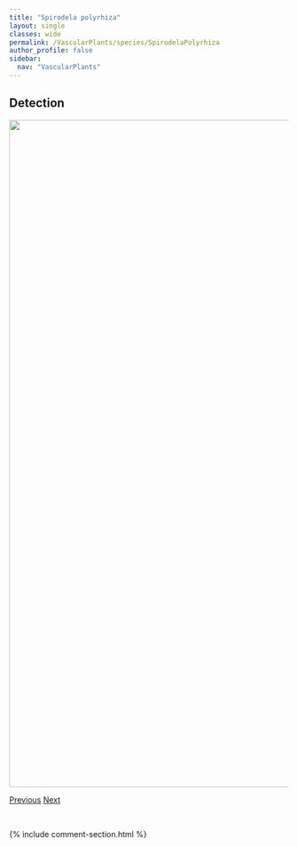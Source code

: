 ```yaml
---
title: "Spirodela polyrhiza"
layout: single
classes: wide
permalink: /VascularPlants/species/SpirodelaPolyrhiza
author_profile: false
sidebar:
  nav: "VascularPlants"
---
```


<h2>Detection</h2>

<a href="https://drive.google.com/uc?export=view&id=1wreMU7XbvsTsP5En_gExcnovA4tBK3X6">
<img src="https://drive.google.com/uc?export=view&id=1wreMU7XbvsTsP5En_gExcnovA4tBK3X6" height = "1200" width = "800">
</a>


<a href="/DevelopmentWebsite/VascularPlants/species/SpiranthesRomanzoffiana" class="pagination--pager" title="Hooded Ladies' Tresses">Previous</a> <a href="/DevelopmentWebsite/VascularPlants/species/SporobolusCryptandrus" class="pagination--pager" title="Sporobolus cryptandrus">Next</a>

<p>&nbsp;</p>

{% include comment-section.html %}

